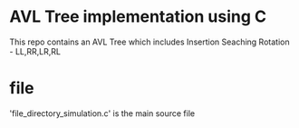 # AVL Tree implementation using C

This repo contains an AVL Tree which includes
Insertion
Seaching 
Rotation - LL,RR,LR,RL

# file
'file_directory_simulation.c' is the main source file
